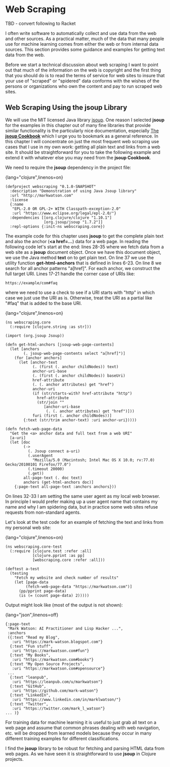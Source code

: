 # Web Scraping

TBD - convert following to Racket

I often write software to automatically collect and use data from the web and other sources. As a practical matter, much of the data that many people use for machine learning comes from either the web or from internal data sources. This section provides some guidance and examples for getting text data from the web.

Before we start a technical discussion about web scraping I want to point out that much of the information on the web is copyright and the first thing that you should do is to read the terms of service for web sites to insure that your use of "scraped" or "spidered" data conforms with the wishes of the persons or organizations who own the content and pay to run scraped web sites.

## Web Scraping Using the **jsoup** Library

We will use the MIT licensed Java library [jsoup](http://jsoup.org/). One reason I selected **jsoup** for the examples in this chapter out of many fine libraries that provide similar functionality is the particularly nice documentation, especially [The **jsoup Cookbook**](http://jsoup.org/cookbook/) which I urge you to bookmark as a general reference. In this chapter I will concentrate on just the most frequent web scraping use cases that I use in my own work: getting all plain text and links from a web site. It should be straightforward for you to take the following example and extend it with whatever else you may need from the **jsoup Cookbook**.

We need to require the **jsoup** dependency in the project file:

{lang="clojure",linenos=on}
~~~~~~~~
(defproject webscraping "0.1.0-SNAPSHOT"
  :description "Demonstration of using Java Jsoup library"
  :url "http://markwatson.com"
  :license
  {:name
   "EPL-2.0 OR GPL-2+ WITH Classpath-exception-2.0"
   :url "https://www.eclipse.org/legal/epl-2.0/"}
  :dependencies [[org.clojure/clojure "1.10.1"]
                 [org.jsoup/jsoup "1.7.2"]]
  :repl-options {:init-ns webscraping.core})
~~~~~~~~

The example code for this chapter uses **jsoup** to get the complete plain text and also the anchor (**<a href=...**) data for a web page. In reading the following code let's start at the end: lines 28-35 where we fetch data from a web site as a **jsoup** document object. Once we have this document object, we use the Java method **text** on to get plain text. On line 37 we use the utility function **get-html-anchors** that is defined in lines 6-23. On line 8 we search for all anchor patterns "a[href]". For each anchor, we construct the full target URI. Lines 17-21 handle the corner case of URIs like:

    https://example/com#faq

where we need to use a check to see if a URI starts with "http" in which case we just use the URI as is. Otherwise, treat the URI as a partial like "#faq" that is added to the base URI.

{lang="clojure",linenos=on}
~~~~~~~~
(ns webscraping.core
  (:require [clojure.string :as str]))

(import (org.jsoup Jsoup))

(defn get-html-anchors [jsoup-web-page-contents]
  (let [anchors
        (. jsoup-web-page-contents select "a[href]")]
    (for [anchor anchors]
      (let [anchor-text
            (. (first (. anchor childNodes)) text)
            anchor-uri-base
            (. (first (. anchor childNodes)) baseUri)
            href-attribute
            (. (. anchor attributes) get "href")
            anchor-uri
            (if (str/starts-with? href-attribute "http")
              href-attribute
              (str/join ""
                 [anchor-uri-base
                  (. (. anchor attributes) get "href")]))
            furi (first (. anchor childNodes))]
        {:text (str/trim anchor-text) :uri anchor-uri}))))

(defn fetch-web-page-data
  "Get the <a> anchor data and full text from a web URI"
  [a-uri]
  (let [doc
        (->
          (. Jsoup connect a-uri)
          (.userAgent
            "Mozilla/5.0 (Macintosh; Intel Mac OS X 10.0; rv:77.0) Gecko/20100101 Firefox/77.0")
          (.timeout 20000)
          (.get))
        all-page-text (. doc text)
        anchors (get-html-anchors doc)]
    {:page-text all-page-text :anchors anchors}))
~~~~~~~~

On lines 32-33 I am setting the same user agent as my local web browser. In principle I would prefer making up a user agent name that contains my name and why I am spidering data, but in practice some web sites refuse requests from non-standard agents.

Let's look at the test code for an example of fetching the text and links from my personal web site:

{lang="clojure",linenos=on}
~~~~~~~~
(ns webscraping.core-test
  (:require [clojure.test :refer :all]
            [clojure.pprint :as pp]
            [webscraping.core :refer :all]))

(deftest a-test
  (testing
    "Fetch my website and check number of results"
    (let [page-data
         (fetch-web-page-data "https://markwatson.com")]
      (pp/pprint page-data)
      (is (= (count page-data) 2)))))
~~~~~~~~

Output might look like (most of the output is not shown):

{lang="json",linenos=off}
~~~~~~~~
{:page-text
 "Mark Watson: AI Practitioner and Lisp Hacker ...",
 :anchors
 ({:text "Read my Blog",
   :uri "https://mark-watson.blogspot.com"}
  {:text "Fun stuff",
   :uri "https://markwatson.com#fun"}
  {:text "My Books",
   :uri "https://markwatson.com#books"}
  {:text "My Open Source Projects",
   :uri "https://markwatson.com#opensource"}
 ...
  {:text "leanpub",
   :uri "https://leanpub.com/u/markwatson"}
  {:text "GitHub",
   :uri "https://github.com/mark-watson"}
  {:text "LinkedIn",
   :uri "https://www.linkedin.com/in/marklwatson/"}
  {:text "Twitter",
   :uri "https://twitter.com/mark_l_watson"}
... )}
~~~~~~~~

For training data for machine learning it is useful to just grab all text on a web page and assume that common phrases dealing with web navigation, etc. will be dropped from learned models because they occur in many different training examples for different classifications.

I find the **jsoup** library to be robust for fetching and parsing HTML data from web pages. As we have seen it is straightforward to use **jsoup** in Clojure projects.